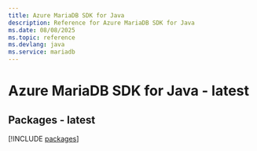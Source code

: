 ```yaml
---
title: Azure MariaDB SDK for Java
description: Reference for Azure MariaDB SDK for Java
ms.date: 08/08/2025
ms.topic: reference
ms.devlang: java
ms.service: mariadb
---
```

# Azure MariaDB SDK for Java - latest
## Packages - latest
[!INCLUDE [packages](mariadb-index.md)]